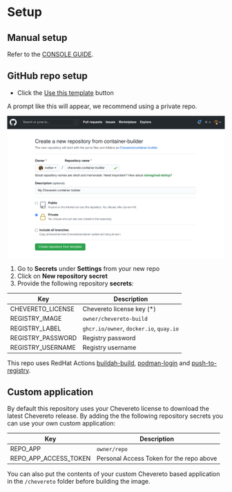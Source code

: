 # Setup

## Manual setup

Refer to the [CONSOLE GUIDE](console/README.md).

## GitHub repo setup

* Click the [Use this template](https://github.com/chevereto/docker-builder/generate) button

A prompt like this will appear, we recommend using a private repo.

![Update template](src/create-repo-template.png)

1. Go to **Secrets** under **Settings** from your new repo
2. Click on **New repository secret**
3. Provide the following repository **secrets**:

| Key               | Description                             |
| ----------------- | --------------------------------------- |
| CHEVERETO_LICENSE | Chevereto license key (*)               |
| REGISTRY_IMAGE    | `owner/chevereto-build`                 |
| REGISTRY_LABEL    | `ghcr.io/owner`, `docker.io`, `quay.io` |
| REGISTRY_PASSWORD | Registry password                       |
| REGISTRY_USERNAME | Registry username                       |

This repo uses RedHat Actions [buildah-build](https://github.com/redhat-actions/buildah-build), [podman-login](https://github.com/redhat-actions/podman-login) and [push-to-registry](https://github.com/redhat-actions/push-to-registry).

## Custom application

By default this repository uses your Chevereto license to download the latest Chevereto release. By adding the the following repository secrets you can use your own custom application:

| Key                   | Description                              |
| --------------------- | ---------------------------------------- |
| REPO_APP              | `owner/repo`                             |
| REPO_APP_ACCESS_TOKEN | Personal Access Token for the repo above |

You can also put the contents of your custom Chevereto based application in the `/chevereto` folder before building the image.
